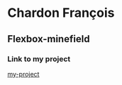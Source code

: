 # Chardon François
## Flexbox-minefield

### Link to my project
[my-project](https://chardonfrancois.github.io/flexbox-minefield_Weap/)
